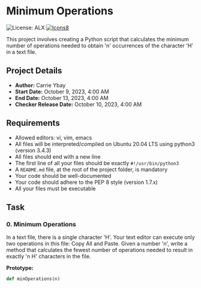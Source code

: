 # Minimum Operations

![License: ALX](https://img.shields.io/badge/License-ALX-blue.svg)
[![Icons8](https://img.shields.io/badge/Icons8-Download-green.svg)](https://icons8.com)

This project involves creating a Python script that calculates the minimum number of operations needed to obtain 'n' occurrences of the character 'H' in a text file.

## Project Details

- **Author:** Carrie Ybay
- **Start Date:** October 9, 2023, 4:00 AM
- **End Date:** October 13, 2023, 4:00 AM
- **Checker Release Date:** October 10, 2023, 4:00 AM

## Requirements

- Allowed editors: vi, vim, emacs
- All files will be interpreted/compiled on Ubuntu 20.04 LTS using python3 (version 3.4.3)
- All files should end with a new line
- The first line of all your files should be exactly `#!/usr/bin/python3`
- A `README.md` file, at the root of the project folder, is mandatory
- Your code should be well-documented
- Your code should adhere to the PEP 8 style (version 1.7.x)
- All your files must be executable

## Task

### 0. Minimum Operations

In a text file, there is a single character 'H'. Your text editor can execute only two operations in this file: Copy All and Paste. Given a number 'n', write a method that calculates the fewest number of operations needed to result in exactly 'n H' characters in the file.

**Prototype:**
```python
def minOperations(n)


